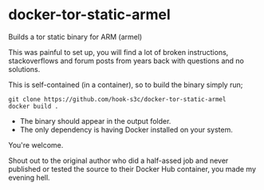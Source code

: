 # docker-tor-static-armel
Builds a tor static binary for ARM (armel)

This was painful to set up, you will find a lot of broken instructions, stackoverflows and forum posts from years back with questions and no solutions.

This is self-contained (in a container), so to build the binary simply run;


```
git clone https://github.com/hook-s3c/docker-tor-static-armel
docker build .
```

- The binary should appear in the output folder.
- The only dependency is having Docker installed on your system.


You're welcome.

Shout out to the original author who did a half-assed job and never published or tested the source to their Docker Hub container, you made my evening hell.
